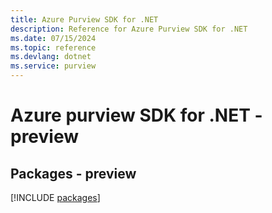 ```yaml
---
title: Azure Purview SDK for .NET
description: Reference for Azure Purview SDK for .NET
ms.date: 07/15/2024
ms.topic: reference
ms.devlang: dotnet
ms.service: purview
---
```

# Azure purview SDK for .NET - preview
## Packages - preview
[!INCLUDE [packages](purview-index.md)]